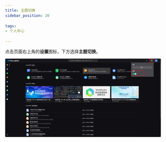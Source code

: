 ```yaml
---
title: 主题切换
sidebar_position: 20

tags: 
- 个人中心

---
```


点击页面右上角的**设置**图标，下方选择**主题切换**。

![主题切换](./主题切换.png "主题切换")